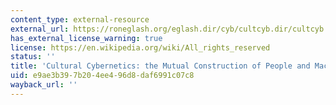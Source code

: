```yaml
---
content_type: external-resource
external_url: https://roneglash.org/eglash.dir/cyb/cultcyb.dir/cultcyb.htm
has_external_license_warning: true
license: https://en.wikipedia.org/wiki/All_rights_reserved
status: ''
title: 'Cultural Cybernetics: the Mutual Construction of People and Machines'
uid: e9ae3b39-7b20-4ee4-96d8-daf6991c07c8
wayback_url: ''
---
```


